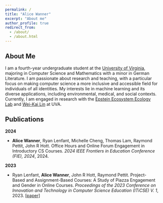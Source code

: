 ```yaml
---
permalink: /
title: "Alice Wanner"
excerpt: "About me"
author_profile: true
redirect_from: 
  - /about/
  - /about.html
---
```


About Me
---

I am a fourth-year undergraduate student at the [University of Virginia](https://www.virginia.edu/), majoring in Computer Science and Mathematics with a minor in German Literature. I am passionate about research and teaching, with a particular focus on making computer science a more inclusive and accessible field for individuals of all identities. My interests lie in machine learning and its diverse applications, including environmental, medical, and social contexts. Currently, I am engaged in research with the [Epstein Ecosystem Ecology Lab](https://epstein.evsc.virginia.edu/) and [Wei-Kai Lin](https://weikailin.github.io/) at UVA.

Publications
---
**2024**
- **Alice Wanner**, Ryan Lenfant, Michelle Cheng, Thomas Lam, Raymond Pettit, John R Hott. Office Hours and Online Forum Engagement in Introductory CS Courses. *2024 IEEE Frontiers in Education Conference (FIE), 2024*, 2024.

<!-- - **Alice Wanner**, Ryan Lenfant, Michelle Cheng, Thomas Lam, Raymond Pettit, John R Hott. Office Hours and Online Forum Engagement in Introductory CS Courses. *2024 IEEE Frontiers in Education Conference (FIE), 2024*, 2024. [[paper]]() -->

**2023**
- Ryan Lenfant, **Alice Wanner**, John R Hott, Raymond Pettit. Project-Based and Assignment-Based Courses: A Study of Piazza Engagement and Gender in Online Courses. *Proceedings of the 2023 Conference on Innovation and Technology in Computer Science Education (ITiCSE) V. 1*, 2023. [[paper]](https://dl.acm.org/doi/abs/10.1145/3587102.3588833)


<!--

<script type="text/javascript" id="mapmyvisitors" src="//mapmyvisitors.com/map.js?d=g4BNWQWy3bHlnME15wUD9mQD3OXPW-m0iqPCg88Kcxw&cl=ffffff&w=a"></script>

title
======
more

list
======
1. Register a GitHub account if you don't have one and confirm your e-mail (required!)
1. Fork [this repository](https://github.com/academicpages/academicpages.github.io) by clicking the "fork" button in the top right. 
1. Go to the repository's settings (rightmost item in the tabs that start with "Code", should be below "Unwatch"). Rename the repository "[your GitHub username].github.io", which will also be your website's URL.
1. Set site-wide configuration and create content & metadata (see below -- also see [this set of diffs](http://archive.is/3TPas) showing what files were changed to set up [an example site](https://getorg-testacct.github.io) for a user with the username "getorg-testacct")
1. Upload any files (like PDFs, .zip files, etc.) to the files/ directory. They will appear at https://[your GitHub username].github.io/files/example.pdf.  
1. Check status by going to the repository settings, in the "GitHub pages" section

sub title
------
more

example for linking
------
For site content, there is one markdown file for each type of content, which are stored in directories like _publications, _talks, _posts, _teaching, or _pages. For example, each talk is a markdown file in the [_talks directory](https://github.com/academicpages/academicpages.github.io/tree/master/_talks). At the top of each markdown file is structured data in YAML about the talk, which the theme will parse to do lots of cool stuff. The same structured data about a talk is used to generate the list of talks on the [Talks page](https://academicpages.github.io/talks), each [individual page](https://academicpages.github.io/talks/2012-03-01-talk-1) for specific talks, the talks section for the [CV page](https://academicpages.github.io/cv), and the [map of places you've given a talk](https://academicpages.github.io/talkmap.html) (if you run this [python file](https://github.com/academicpages/academicpages.github.io/blob/master/talkmap.py) or [Jupyter notebook](https://github.com/academicpages/academicpages.github.io/blob/master/talkmap.ipynb), which creates the HTML for the map based on the contents of the _talks directory).

**boldface**

??

Example: editing a markdown file for a talk
![Editing a markdown file for a talk](/images/editing-talk.png)

-->
